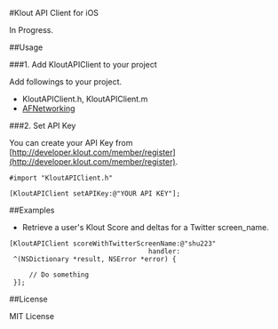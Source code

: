 #Klout API Client for iOS

In Progress.

##Usage

###1. Add KloutAPIClient to your project

Add followings to your project.

- KloutAPIClient.h, KloutAPIClient.m
- [AFNetworking](https://github.com/AFNetworking/AFNetworking)


###2. Set API Key

You can create your API Key from [http://developer.klout.com/member/register](http://developer.klout.com/member/register).

````
#import "KloutAPIClient.h"
````

````
[KloutAPIClient setAPIKey:@"YOUR API KEY"];
````

##Examples

- Retrieve a user's Klout Score and deltas for a Twitter screen_name. 

````
[KloutAPIClient scoreWithTwitterScreenName:@"shu223"
                                   handler:
 ^(NSDictionary *result, NSError *error) {
     
     // Do something
 }];
````


##License

MIT License
